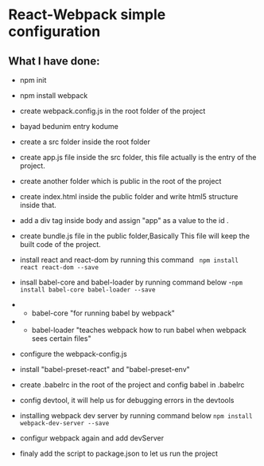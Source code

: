 # React-Webpack simple configuration
## What I have done:

- npm init
- npm install webpack
- create webpack.config.js in the root folder of the project
-  bayad bedunim entry kodume
- create a src folder inside the root folder
-  create app.js file inside the src folder, this file actually is the entry of the project.
- create another folder which is public in the root of the project
- create index.html inside the public folder and write html5 structure inside that.
- add a div tag inside body and assign "app" as a value to the id .
- create bundle.js file in the public folder,Basically This file will keep the built code of the project.
-  install react and react-dom by running this command 
 ` npm install react react-dom --save`

- insall babel-core and babel-loader by running  command below
-`npm install babel-core babel-loader --save`
- - babel-core "for running babel by webpack"
- - babel-loader "teaches webpack how to run babel when webpack sees certain files"
- configure the webpack-config.js 
 - install "babel-preset-react" and "babel-preset-env"
 -  create .babelrc in the root of the project and config babel in .babelrc
-  config devtool, it will help us for debugging errors in the  devtools
- installing webpack dev server  by running command below
`npm install webpack-dev-server --save`
- configur webpack again and add devServer 
- finaly add the script to package.json to let us run the project
